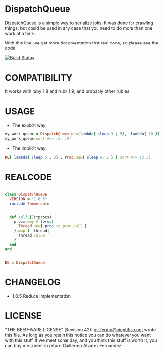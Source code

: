DispatchQueue
=============

DispatchQueue is a simple way to serialize jobs. 
It was done for crawling things, but could be used in any case that you need to do more than one work at a time.

With this line, we get more documentation that real code, so please see the code.

[![Build Status](https://secure.travis-ci.org/guillermo/dispatch_queue.png)](http://travis-ci.org/guillermo/dispatch_queue)


COMPATIBILITY
=============

It works with ruby 1.8 and ruby 1.9, and probably other rubies.

USAGE
=====

* The explicit way:

```ruby
my_work_queue = DispatchQueue.new(lambda{ sleep 3 ; 5},  lambda{ 10 })
my_work_queue.sort #=> [5, 10]
```

* The implicit way:

```ruby
DQ[ lambda{ sleep 5 ; 3} , Proc.new{ sleep 6; 2 } ].sort #=> [2,3]
```


REALCODE
=======

```ruby

class DispatchQueue
  VERSION = "1.0.5"
  include Enumerable


  def self.[](*procs)
    procs.map { |proc|
      Thread.new{ proc.to_proc.call }
    }.map { |thread|
      thread.value
    }
  end
end


DQ = DispatchQueue

```

CHANGELOG
=========

* 1.0.5 Reduce implementation

LICENSE
=======

"THE BEER-WARE LICENSE" (Revision 42):
<guillermo@cientifico.net> wrote this file. As long as you retain this notice you
can do whatever you want with this stuff. If we meet some day, and you think
this stuff is worth it, you can buy me a beer in return Guillermo Álvarez Fernández
